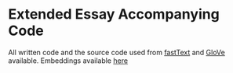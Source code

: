 # Extended Essay Accompanying Code

All written code and the source code used from [fastText](https://github.com/facebookresearch/fastText) and [GloVe](https://github.com/stanfordnlp/GloVe) available.
Embeddings available [here](https://drive.google.com/file/d/1k225CxMSLtJdN8WTRRHFFP6ny-XqkuB9/view?usp=sharing)
